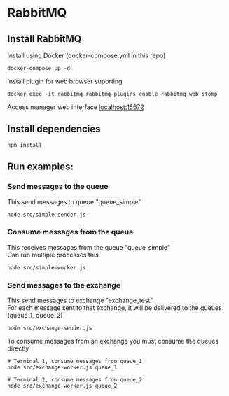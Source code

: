 # RabbitMQ

## Install RabbitMQ

Install using Docker (docker-compose.yml in this repo)
```
docker-compose up -d
```

Install plugin for web browser suporting
```
docker exec -it rabbitmq rabbitmq-plugins enable rabbitmq_web_stomp
```

Access manager web interface
[localhost:15672](http://localhost:15672/)

## Install dependencies

```
npm install
```

## Run examples:

### Send messages to the queue

This send messages to queue "queue_simple"
```
node src/simple-sender.js
```

### Consume messages from the queue

This receives messages from the queue "queue_simple"  
Can run multiple processes this  
```
node src/simple-worker.js
```


### Send messages to the exchange

This send messages to exchange "exchange_test"  
For each message sent to that exchange, it will be delivered to the queues (queue_1, queue_2)
```
node src/exchange-sender.js
```

To consume messages from an exchange you must consume the queues directly  

```
# Terminal 1, consume messages from queue_1
node src/exchange-worker.js queue_1
```

```
# Terminal 2, consume messages from queue_2
node src/exchange-worker.js queue_2
```
